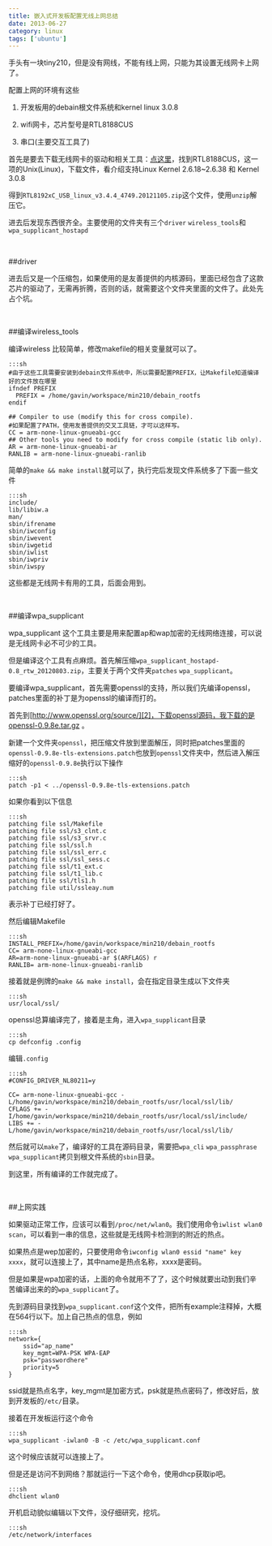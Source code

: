 ```yaml
---
title: 嵌入式开发板配置无线上网总结
date: 2013-06-27 
category: linux
tags: ['ubuntu']
---
```


手头有一块tiny210，但是没有网线，不能有线上网，只能为其设置无线网卡上网了。
<!-- excerpt -->

配置上网的环境有这些

1. 开发板用的debain根文件系统和kernel linux 3.0.8

2. wifi网卡，芯片型号是RTL8188CUS

3. 串口(主要交互工具了)


首先是要去下载无线网卡的驱动和相关工具：[点这里][1]，找到RTL8188CUS，这一项的Unix(Linux)，下载文件，看介绍支持Linux Kernel 2.6.18~2.6.38 和 Kernel 3.0.8

得到`RTL8192xC_USB_linux_v3.4.4_4749.20121105.zip`这个文件，使用`unzip`解压它。

进去后发现东西很齐全。主要使用的文件夹有三个`driver` `wireless_tools`和`wpa_supplicant_hostapd`

<br/>

##driver

进去后又是一个压缩包，如果使用的是友善提供的内核源码，里面已经包含了这款芯片的驱动了，无需再折腾，否则的话，就需要这个文件夹里面的文件了。此处先占个坑。


<br/>

##编译wireless_tools

编译wireless 比较简单，修改makefile的相关变量就可以了。

    :::sh
    #由于这些工具需要安装到debain文件系统中，所以需要配置PREFIX，让Makefile知道编译好的文件放在哪里
    ifndef PREFIX
      PREFIX = /home/gavin/workspace/min210/debain_rootfs
    endif

    ## Compiler to use (modify this for cross compile).
    #如果配置了PATH，使用友善提供的交叉工具链，才可以这样写。
    CC = arm-none-linux-gnueabi-gcc
    ## Other tools you need to modify for cross compile (static lib only).
    AR = arm-none-linux-gnueabi-ar
    RANLIB = arm-none-linux-gnueabi-ranlib

简单的`make && make install`就可以了，执行完后发现文件系统多了下面一些文件

    :::sh
    include/
    lib/libiw.a
    man/
    sbin/ifrename
    sbin/iwconfig
    sbin/iwevent
    sbin/iwgetid
    sbin/iwlist
    sbin/iwpriv
    sbin/iwspy

这些都是无线网卡有用的工具，后面会用到。

<br/>

##编译wpa_supplicant

wpa_supplicant 这个工具主要是用来配置ap和wap加密的无线网络连接，可以说是无线网卡必不可少的工具。

但是编译这个工具有点麻烦。首先解压缩`wpa_supplicant_hostapd-0.8_rtw_20120803.zip`，主要关于两个文件夹`patches` `wpa_supplicant`。

要编译wpa_supplicant，首先需要openssl的支持，所以我们先编译openssl，patches里面的补丁是为openssl的编译而打的。

首先到[http://www.openssl.org/source/][2]，下载openssl源码，我下载的是openssl-0.9.8e.tar.gz 。

新建一个文件夹`openssl`，把压缩文件放到里面解压，同时把patches里面的`openssl-0.9.8e-tls-extensions.patch`也放到`openssl`文件夹中，然后进入解压缩好的`openssl-0.9.8e`执行以下操作

    :::sh
    patch -p1 < ../openssl-0.9.8e-tls-extensions.patch

如果你看到以下信息

    :::sh
    patching file ssl/Makefile
    patching file ssl/s3_clnt.c
    patching file ssl/s3_srvr.c
    patching file ssl/ssl.h
    patching file ssl/ssl_err.c
    patching file ssl/ssl_sess.c
    patching file ssl/t1_ext.c
    patching file ssl/t1_lib.c
    patching file ssl/tls1.h
    patching file util/ssleay.num

表示补丁已经打好了。

然后编辑Makefile

    :::sh
    INSTALL_PREFIX=/home/gavin/workspace/min210/debain_rootfs
    CC= arm-none-linux-gnueabi-gcc
    AR=arm-none-linux-gnueabi-ar $(ARFLAGS) r
    RANLIB= arm-none-linux-gnueabi-ranlib

接着就是例牌的`make && make install`，会在指定目录生成以下文件夹

    :::sh
    usr/local/ssl/

openssl总算编译完了，接着是主角，进入`wpa_supplicant`目录

    :::sh
    cp defconfig .config

编辑`.config`

    :::sh
    #CONFIG_DRIVER_NL80211=y

    CC= arm-none-linux-gnueabi-gcc -L/home/gavin/workspace/min210/debain_rootfs/usr/local/ssl/lib/
    CFLAGS += -I/home/gavin/workspace/min210/debain_rootfs/usr/local/ssl/include/
    LIBS += -L/home/gavin/workspace/min210/debain_rootfs/usr/local/ssl/lib/

然后就可以`make`了，编译好的工具在源码目录，需要把`wpa_cli` `wpa_passphrase` `wpa_supplicant`拷贝到根文件系统的`sbin`目录。

到这里，所有编译的工作就完成了。

<br/>

##上网实践

如果驱动正常工作，应该可以看到`/proc/net/wlan0`。我们使用命令`iwlist wlan0 scan`，可以看到一串的信息，这些就是无线网卡检测到的附近的热点。

如果热点是wep加密的，只要使用命令`iwconfig wlan0 essid "name" key xxxx`，就可以连接上了，其中name是热点名称，xxxx是密码。

但是如果是wpa加密的话，上面的命令就用不了了，这个时候就要出动到我们辛苦编译出来的的`wpa_supplicant`了。

先到源码目录找到`wpa_supplicant.conf`这个文件，把所有example注释掉，大概在564行以下。加上自己热点的信息，例如

    :::sh
    network={
        ssid="ap_name"
        key_mgmt=WPA-PSK WPA-EAP
        psk="passwordhere"
        priority=5
    }

ssid就是热点名字，key_mgmt是加密方式，psk就是热点密码了，修改好后，放到开发板的`/etc/`目录。

接着在开发板运行这个命令

    :::sh
    wpa_supplicant -iwlan0 -B -c /etc/wpa_supplicant.conf

这个时候应该就可以连接上了。

但是还是访问不到网络？那就运行一下这个命令，使用dhcp获取ip吧。


    :::sh
    dhclient wlan0

开机启动貌似编辑以下文件，没仔细研究，挖坑。

    :::sh
    /etc/network/interfaces


[1]: http://www.realtek.com.tw/downloads/downloadsView.aspx?Langid=1&PFid=48&Level=5&Conn=4&ProdID=228&DownTypeID=3&GetDown=false&Downloads=true

[2]: http://www.openssl.org/source/
